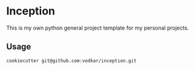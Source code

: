 # Inception

This is my own python general project template for my personal projects.

## Usage

```shell
cookiecutter git@github.com:vodkar/inception.git
```
